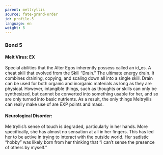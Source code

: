 ```yaml
---
parent: meltryllis
source: fate-grand-order
id: profile-5
language: en
weight: 5
---
```


### Bond 5

#### Melt Virus: EX

Special abilities that the Alter Egos inherently possess called an id_es.
A cheat skill that evolved from the Skill “Drain.”
The ultimate energy drain. It combines draining, copying, and scaling down all into a single skill.
Drain can be used for both organic and inorganic materials as long as they are physical. However, intangible things, such as thoughts or skills can only be synthesized, but cannot be converted into something usable for her, and so are only turned into basic nutrients.
As a result, the only things Meltryllis can really make use of are EXP points and mass.

#### Neurological Disorder:

Meltryllis’s sense of touch is degraded, particularly in her hands. More specifically, she has almost no sensation at all in her fingers. This has led her to be active in trying to interact with the outside world.
Her sadistic “hobby” was likely born from her thinking that “I can’t sense the presence of others by myself.”
